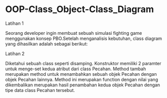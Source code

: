 # OOP-Class_Object-Class_Diagram

Latihan 1

Seorang developer ingin membuat sebuah simulasi fighting game menggunakan konsep PBO.Setelah menganalisis kebutuhan, class diagram yang dihasilkan adalah sebagai berikut:

Latihan 2

Diketahui sebuah class seperti disamping. Konstruktor memiliki 2 paramter untuk menge-set kedua atribut dari class Pecahan. Method tambah merupakan method untuk menambahkan sebuah objek Pecahan dengan objek Pecahan lainnya. Method ini merupakan function dengan nilai yang dikembalikan merupakan hasil penambahan kedua objek Pecahan dengan tipe data class Pecahan tersebut.
